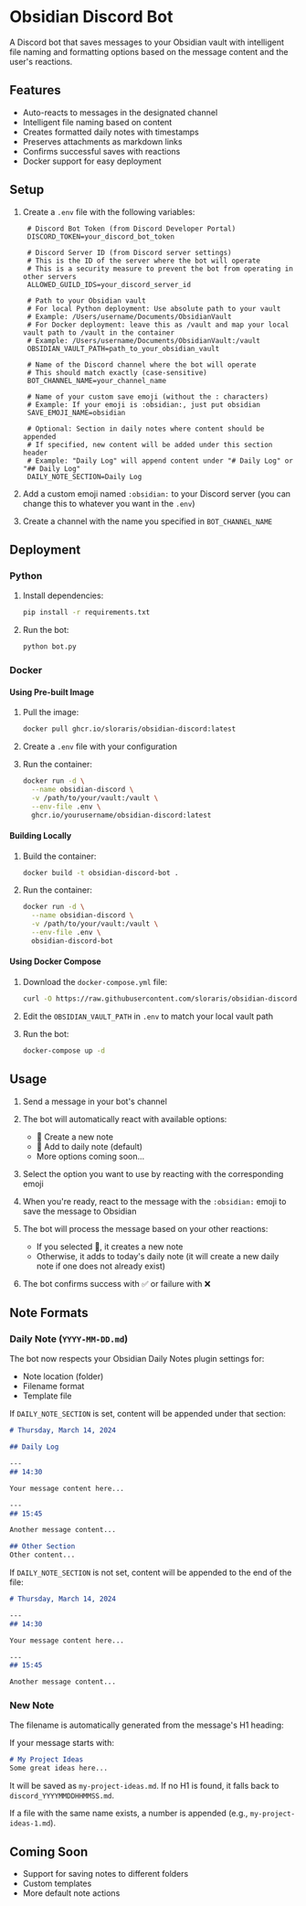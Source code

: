 # Obsidian Discord Bot

A Discord bot that saves messages to your Obsidian vault with intelligent file naming and formatting options based on the message content and the user's reactions.

## Features
- Auto-reacts to messages in the designated channel
- Intelligent file naming based on content
- Creates formatted daily notes with timestamps
- Preserves attachments as markdown links
- Confirms successful saves with reactions
- Docker support for easy deployment

## Setup

1. Create a `.env` file with the following variables:
   ```env-example
    # Discord Bot Token (from Discord Developer Portal)
    DISCORD_TOKEN=your_discord_bot_token

    # Discord Server ID (from Discord server settings)
    # This is the ID of the server where the bot will operate
    # This is a security measure to prevent the bot from operating in other servers
    ALLOWED_GUILD_IDS=your_discord_server_id

    # Path to your Obsidian vault
    # For local Python deployment: Use absolute path to your vault
    # Example: /Users/username/Documents/ObsidianVault
    # For Docker deployment: leave this as /vault and map your local vault path to /vault in the container
    # Example: /Users/username/Documents/ObsidianVault:/vault
    OBSIDIAN_VAULT_PATH=path_to_your_obsidian_vault

    # Name of the Discord channel where the bot will operate
    # This should match exactly (case-sensitive)
    BOT_CHANNEL_NAME=your_channel_name

    # Name of your custom save emoji (without the : characters)
    # Example: If your emoji is :obsidian:, just put obsidian
    SAVE_EMOJI_NAME=obsidian

    # Optional: Section in daily notes where content should be appended
    # If specified, new content will be added under this section header
    # Example: "Daily Log" will append content under "# Daily Log" or "## Daily Log"
    DAILY_NOTE_SECTION=Daily Log
   ```

2. Add a custom emoji named `:obsidian:` to your Discord server (you can change this to whatever you want in the `.env`)

3. Create a channel with the name you specified in `BOT_CHANNEL_NAME`

## Deployment

### Python
1. Install dependencies:
   ```bash
   pip install -r requirements.txt
   ```

2. Run the bot:
   ```bash
   python bot.py
   ```

### Docker

#### Using Pre-built Image
1. Pull the image:
   ```bash
   docker pull ghcr.io/sloraris/obsidian-discord:latest
   ```

2. Create a `.env` file with your configuration

3. Run the container:
   ```bash
   docker run -d \
     --name obsidian-discord \
     -v /path/to/your/vault:/vault \
     --env-file .env \
     ghcr.io/yourusername/obsidian-discord:latest
   ```

#### Building Locally
1. Build the container:
   ```bash
   docker build -t obsidian-discord-bot .
   ```

2. Run the container:
   ```bash
   docker run -d \
     --name obsidian-discord \
     -v /path/to/your/vault:/vault \
     --env-file .env \
     obsidian-discord-bot
   ```

#### Using Docker Compose
1. Download the `docker-compose.yml` file:
   ```bash
   curl -O https://raw.githubusercontent.com/sloraris/obsidian-discord/main/example.compose.yml docker-compose.yml
   ```

2. Edit the `OBSIDIAN_VAULT_PATH` in `.env` to match your local vault path

3. Run the bot:
   ```bash
   docker-compose up -d
   ```

## Usage

1. Send a message in your bot's channel
2. The bot will automatically react with available options:
   - 📝 Create a new note
   - 📅 Add to daily note (default)
   - More options coming soon...

3. Select the option you want to use by reacting with the corresponding emoji
4. When you're ready, react to the message with the `:obsidian:` emoji to save the message to Obsidian
5. The bot will process the message based on your other reactions:
   - If you selected 📝, it creates a new note
   - Otherwise, it adds to today's daily note (it will create a new daily note if one does not already exist)
6. The bot confirms success with ✅ or failure with ❌

## Note Formats

### Daily Note (`YYYY-MM-DD.md`)
The bot now respects your Obsidian Daily Notes plugin settings for:
- Note location (folder)
- Filename format
- Template file

If `DAILY_NOTE_SECTION` is set, content will be appended under that section:
```markdown
# Thursday, March 14, 2024

## Daily Log

---
## 14:30

Your message content here...

---
## 15:45

Another message content...

## Other Section
Other content...
```

If `DAILY_NOTE_SECTION` is not set, content will be appended to the end of the file:
```markdown
# Thursday, March 14, 2024

---
## 14:30

Your message content here...

---
## 15:45

Another message content...
```

### New Note
The filename is automatically generated from the message's H1 heading:

If your message starts with:
```markdown
# My Project Ideas
Some great ideas here...
```

It will be saved as `my-project-ideas.md`. If no H1 is found, it falls back to `discord_YYYYMMDDHHMMSS.md`.

If a file with the same name exists, a number is appended (e.g., `my-project-ideas-1.md`).

## Coming Soon
- Support for saving notes to different folders
- Custom templates
- More default note actions
